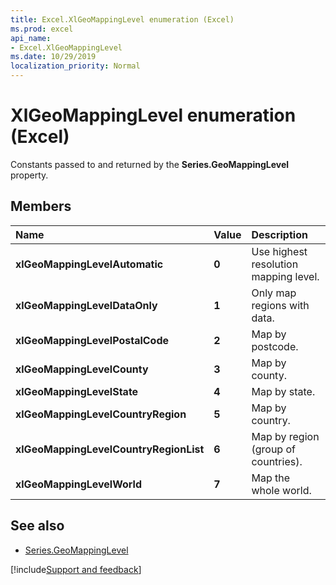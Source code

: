 ```yaml
---
title: Excel.XlGeoMappingLevel enumeration (Excel)
ms.prod: excel
api_name:
- Excel.XlGeoMappingLevel
ms.date: 10/29/2019
localization_priority: Normal
---
```


# XlGeoMappingLevel enumeration (Excel)

Constants passed to and returned by the **Series.GeoMappingLevel** property.

## Members

|Name|Value|Description|
|:-----|:-----|:-----|
| **xlGeoMappingLevelAutomatic**| **0**| Use highest resolution mapping level.
| **xlGeoMappingLevelDataOnly**| **1**| Only map regions with data.
| **xlGeoMappingLevelPostalCode**| **2**| Map by postcode.
| **xlGeoMappingLevelCounty**| **3**| Map by county.
| **xlGeoMappingLevelState**| **4**| Map by state.
| **xlGeoMappingLevelCountryRegion**| **5**| Map by country.
| **xlGeoMappingLevelCountryRegionList**| **6**| Map by region (group of countries).
| **xlGeoMappingLevelWorld**| **7**| Map the whole world.
## See also

- [Series.GeoMappingLevel](Excel.Series.GeoMappingLevel.md)

[!include[Support and feedback](~/includes/feedback-boilerplate.md)]